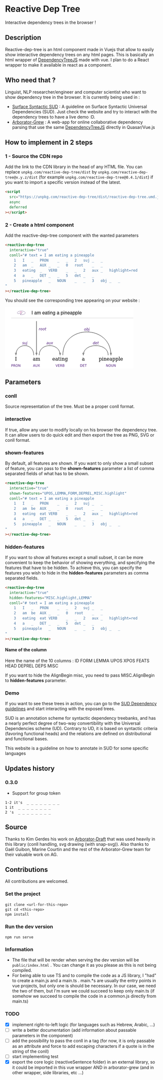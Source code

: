 # Reactive Dep Tree

Interactive dependency trees in the browser !

## Description

Reactive-dep-tree is an html component made in Vuejs that allow to easily show interactive dependency trees on any html pages. This is basically an html wrapper of [DependencyTreeJS](https://github.com/kirianguiller/DependencyTreeJS) made with vue. I plan to do a React wrapper to make it available in react as a component.

## Who need that ?

Linguist, NLP researcher/engineer and computer scientist who want to show dependency tree in the browser.
It is currently being used in :

- [Surface Syntactic SUD](https://surfacesyntacticud.github.io) : A guideline on Surface Syntactic Universal Dependencies (SUD). Just check the website and try to interact with the dependency trees to have a live demo :D.
- [Arborator-Grew](https://arboratorgrew.elizia.net/#/) : A web-app for online collaborative dependency parsing that use the same [DependencyTreeJS](https://github.com/kirianguiller/DependencyTreeJS) directly in Quasar/Vue.js

## How to implement in 2 steps

### 1 - Source the CDN repo

Add the link to the CDN library in the head of any HTML file. You can replace `unpkg.com/reactive-dep-tree/dist` by `unpkg.com/reactive-dep-tree@x.y.z/dist` (for example `unpkg.com/reactive-dep-tree@0.4.1/dist`) if you want to import a specific version instead of the latest.

```html
<script
  src="https://unpkg.com/reactive-dep-tree/dist/reactive-dep-tree.umd.js"
  async
  deferred
></script>
```

### 2 - Create a <reactive-dep-tree> html component

Add the reactive-dep-tree component with the wanted parameters

```html
<reactive-dep-tree
  interactive="true"
  conll="# text = I am eating a pineapple
    1	I	_	PRON	_	_	2	suj	_	_
    2	am	_	AUX	_	_	0	root	_	_
    3	eating	_	VERB	_	_	2	aux	_	highlight=red
    4	a	_	DET	_	_	5	det	_	_
    5	pineapple	_	NOUN	_	_	3	obj	_	_
"
></reactive-dep-tree>
```

You should see the corresponding tree appearing on your website :

<img src="docs/I_am_eating_a_pineapple.png"
     alt="Markdown Monster icon"
      />

## Parameters

### conll

Source representation of the tree. Must be a proper conll format.

### interactive

If true, allow any user to modify locally on his browser the dependency tree. It can allow users to do quick edit and then export the tree as PNG, SVG or conll format.


### shown-features
By default, all features are shown. If you want to only show a small subset of feature, you can pass to the **shown-features** parameter a list of comma separated fields of what has to be shown.

```html
<reactive-dep-tree
  interactive="true"
  shown-features="UPOS,LEMMA,FORM,DEPREL,MISC.highlight"
  conll="# text = I am eating a pineapple
    1	I	_	PRON	_	_	2	suj	_	_
    2	am	be	AUX	_	_	0	root	_	_
    3	eating	eat	VERB	_	_	2	aux	_	highlight=red
    4	a	_	DET	_	_	5	det	_	_
    5	pineapple	_	NOUN	_	_	3	obj	_	_
"
></reactive-dep-tree>
```


### hidden-features
If you want to show all features except a small subset, it can be more convenient to keep the behavior of showing everything, and specifying the features that have to be hidden. To achieve this, you can specify the features you wish to hide in the **hidden-features** parameters as comma separated fields.

```html
<reactive-dep-tree
  interactive="true"
  hidden-features="MISC.highlight,LEMMA"
  conll="# text = I am eating a pineapple
    1	I	_	PRON	_	_	2	suj	_	_
    2	am	be	AUX	_	_	0	root	_	_
    3	eating	eat	VERB	_	_	2	aux	_	highlight=red
    4	a	_	DET	_	_	5	det	_	_
    5	pineapple	_	NOUN	_	_	3	obj	_	_
"
></reactive-dep-tree>
```

#### Name of the column
Here the name of the 10 columns : 
ID  FORM  LEMMA UPOS XPOS FEATS HEAD  DEPREL  DEPS MISC

If you want to hide the AlignBegin misc, you need to pass MISC.AlignBegin to **hidden-features** parameter.




### Demo

If you want to see these trees in action, you can go to the [SUD Dependency guidelines](https://surfacesyntacticud.github.io/) and start interacting with the exposed trees.

SUD is an annotation scheme for syntactic dependency treebanks, and has a nearly perfect degree of two-way convertibility with the Universal Dependencies scheme (UD). Contrary to UD, it is based on syntactic criteria (favoring functional heads) and the relations are defined on distributional and functional bases.

This website is a guideline on how to annotate in SUD for some specific languages

## Updates history

### 0.3.0

- Support for group token

```tsv
1-2 it's  _ _ _ _ _ _ _ _
1 it  _ _ _ _ _ _ _ _
2 's  _ _ _ _ _ _ _ _
```

## Source

Thanks to Kim Gerdes his work on [Arborator-Draft](https://github.com/Arborator/arborator-draft) that was used heavily in this library (conll handling, svg drawing (with snap-svg)). Also thanks to Gaël Guibon, Marine Courtin and the rest of the Arborator-Grew team for their valuable work on AG.

## Contributions

All contributions are welcomed.

### Set the project

```
git clone <url-for-this-repo>
git cd <this-repo>
npm install
```

### Run the dev version

```
npm run serve
```

### Information

- The file that will be render when serving the dev version will be `public/index.html` . You can change it as you please as this is not being compiled.
- For being able to use TS and to compile the code as a JS library, I "had" to create a main.js and a main.ts . main.\*s are usually the entry points in vue projects, but only one is should be necessary. In our case, we need the two of them, but I'm sure we could succeed to keep only main.ts (if somehow we succeed to compile the code in a common.js directly from main.ts)

### TODO

- [x] implement right-to-left logic (for languages such as Hebrew, Arabic, ...)
- [ ] write a better documentation (add information about passable parameters in the <reactive-dep-tree> component)
- [ ] add the possibility to pass the conll in a <conll> tag (for now, it is only passable as an attribute and force to add escaping characters if a quote is in the string of the conll)
- [ ] start implementing test
- [x] export the core logic (reactiveSentence folder) in an external library, so it could be imported in this vue wrapper AND in arborator-grew (and in other wrapper, side libraries, etc ...)

